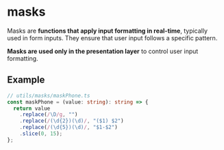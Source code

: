 # masks

Masks are **functions that apply input formatting in real-time**, typically used in form inputs. They ensure that user input follows a specific pattern.

**Masks are used only in the presentation layer** to control user input formatting.

## Example

```ts
// utils/masks/maskPhone.ts
const maskPhone = (value: string): string => {
  return value
    .replace(/\D/g, "")
    .replace(/(\d{2})(\d)/, "($1) $2")
    .replace(/(\d{5})(\d)/, "$1-$2")
    .slice(0, 15);
};
```

